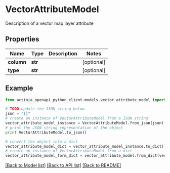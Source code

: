 # VectorAttributeModel

Description of a vector map layer attribute

## Properties
Name | Type | Description | Notes
------------ | ------------- | ------------- | -------------
**column** | **str** |  | [optional] 
**type** | **str** |  | [optional] 

## Example

```python
from actinia_openapi_python_client.models.vector_attribute_model import VectorAttributeModel

# TODO update the JSON string below
json = "{}"
# create an instance of VectorAttributeModel from a JSON string
vector_attribute_model_instance = VectorAttributeModel.from_json(json)
# print the JSON string representation of the object
print VectorAttributeModel.to_json()

# convert the object into a dict
vector_attribute_model_dict = vector_attribute_model_instance.to_dict()
# create an instance of VectorAttributeModel from a dict
vector_attribute_model_form_dict = vector_attribute_model.from_dict(vector_attribute_model_dict)
```
[[Back to Model list]](../README.md#documentation-for-models) [[Back to API list]](../README.md#documentation-for-api-endpoints) [[Back to README]](../README.md)



